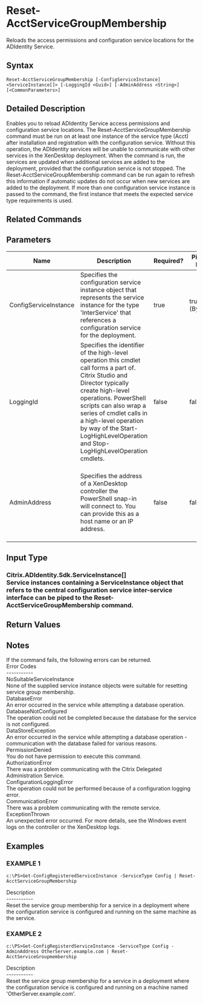 # Reset-AcctServiceGroupMembership

   Reloads the access permissions and configuration service locations for the ADIdentity Service.

## Syntax
```
Reset-AcctServiceGroupMembership [-ConfigServiceInstance] <ServiceInstance[]> [-LoggingId <Guid>] [-AdminAddress <String>] [<CommonParameters>]
```

## Detailed Description
   Enables you to reload ADIdentity Service access permissions and configuration service locations.  The Reset-AcctServiceGroupMembership command must be run on at least one instance of the service type (Acct) after installation and registration with the configuration service.  Without this operation, the ADIdentity services will be unable to communicate with other services in the XenDesktop deployment.  When the command is run, the services are updated when additional services are added to the deployment, provided that the configuration service is not stopped.  The Reset-AcctServiceGroupMembership command can be run again to refresh this information if automatic updates do not occur when new services are added to the deployment.  If more than one configuration service instance is passed to the command, the first instance that meets the expected service type requirements is used.

## Related Commands
## Parameters

| Name   | Description | Required? | Pipeline Input | Default Value |
| --- | --- | --- | --- | --- |
| ConfigServiceInstance | Specifies the configuration service instance object that represents the service instance for the type 'InterService' that references a configuration service for the deployment. | true | true (ByValue) |  |
| LoggingId | Specifies the identifier of the high-level operation this cmdlet call forms a part of. Citrix Studio and Director typically create high-level operations. PowerShell scripts can also wrap a series of cmdlet calls in a high-level operation by way of the Start-LogHighLevelOperation and Stop-LogHighLevelOperation cmdlets. | false | false |  |
| AdminAddress | Specifies the address of a XenDesktop controller the PowerShell snap-in will connect to. You can provide this as a host name or an IP address. | false | false | Localhost. Once a value is provided by any cmdlet, this value becomes the default. |

## Input Type
### Citrix.ADIdentity.Sdk.ServiceInstance[]<br>Service instances containing a ServiceInstance object that refers to the central configuration service inter-service interface can be piped to the Reset-AcctServiceGroupMembership command.
   
## Return Values
### 
   ## Notes
   If the command fails, the following errors can be returned.<br>    Error Codes<br>    -----------<br>    NoSuitableServiceInstance<br>        None of the supplied service instance objects were suitable for resetting service group membership.<br>    DatabaseError<br>        An error occurred in the service while attempting a database operation.<br>    DatabaseNotConfigured<br>        The operation could not be completed because the database for the service is not configured.<br>    DataStoreException<br>        An error occurred in the service while attempting a database operation - communication with the database failed for various reasons.<br>    PermissionDenied<br>        You do not have permission to execute this command.<br>    AuthorizationError<br>        There was a problem communicating with the Citrix Delegated Administration Service.<br>    ConfigurationLoggingError<br>        The operation could not be performed because of a configuration logging error.<br>    CommunicationError<br>        There was a problem communicating with the remote service.<br>    ExceptionThrown<br>        An unexpected error occurred.  For more details, see the Windows event logs on the controller or the XenDesktop logs.
## Examples

### EXAMPLE 1
```
c:\PS>Get-ConfigRegisteredServiceInstance -ServiceType Config | Reset-AcctServiceGroupMembership
```
   Description<br>-----------<br>Reset the service group membership for a service in a deployment where the configuration service is configured and running on the same machine as the service.
### EXAMPLE 2
```
c:\PS>Get-ConfigRegisterdServiceInstance -ServiceType Config -AdminAddress OtherServer.example.com | Reset-AcctServiceGroupmembership
```
   Description<br>-----------<br>Reset the service group membership for a service in a deployment where the configuration service is configured and running on a machine named 'OtherServer.example.com'.
